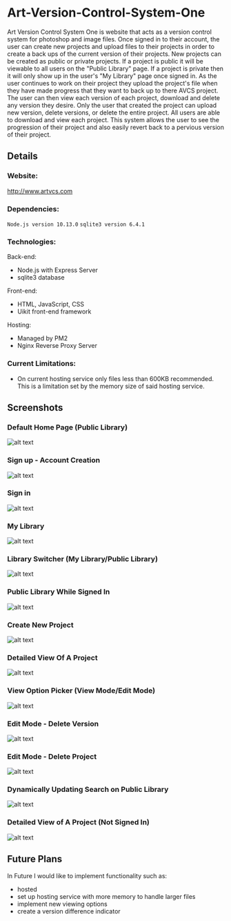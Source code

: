 # Art-Version-Control-System-One
Art Version Control System One is website that acts as a version control system for photoshop and image files. Once signed in to their account, the user can create new projects and upload files to their projects in order to create a back ups of the current version of their projects. New projects can be created as public or private projects. If a project is public it will be viewable to all users on the "Public Library" page. If a project is private then it will only show up in the user's "My Library" page once signed in. As the user continues to work on their project they upload the project's file when they have made progress that they want to back up to there AVCS project. The user can then view each version of each project, download and delete any version they desire. Only the user that created the project can upload new version, delete versions, or delete the entire project. All users are able to download and view each project. This system allows the user to see the progression of their project and also easily revert back to a pervious version of their project.

## Details

### Website:
http://www.artvcs.com

### Dependencies:
  ```Node.js version 10.13.0```
  ```sqlite3 version 6.4.1```

### Technologies:
Back-end:
 - Node.js with Express Server
 - sqlite3 database

Front-end:
 - HTML, JavaScript, CSS
 - Uikit front-end framework

Hosting:
 - Managed by PM2
 - Nginx Reverse Proxy Server

### Current Limitations:
 - On current hosting service only files less than 600KB recommended. This is a limitation set by the memory size of said hosting service.

## Screenshots

### Default Home Page (Public Library)
![alt text](https://raw.githubusercontent.com/TheUzbekistan/Art-Version-Control-System-One/master/screenshots/Screenshot1-homepagedefault.png  "Screenshot1")
### Sign up - Account Creation
![alt text](https://raw.githubusercontent.com/TheUzbekistan/Art-Version-Control-System-One/master/screenshots/Screenshot2-signup.png "Screenshot2")
### Sign in
![alt text](screenshots/Screenshot3-signin.png "Screenshot3")
### My Library
![alt text](https://raw.githubusercontent.com/TheUzbekistan/Art-Version-Control-System-One/master/screenshots/Screenshot4-mylibrary.png "Screenshot4")
### Library Switcher (My Library/Public Library)
![alt text](https://raw.githubusercontent.com/TheUzbekistan/Art-Version-Control-System-One/master/screenshots/Screenshot5-libraryswitcher.png "Screenshot5")
### Public Library While Signed In
![alt text](https://raw.githubusercontent.com/TheUzbekistan/Art-Version-Control-System-One/master/screenshots/Screenshot6-publiclibrarysignedin.png "Screenshot6")
### Create New Project
![alt text](https://raw.githubusercontent.com/TheUzbekistan/Art-Version-Control-System-One/master/screenshots/Screenshot7-createnewproject.png "Screenshot7")
### Detailed View Of A Project
![alt text](https://raw.githubusercontent.com/TheUzbekistan/Art-Version-Control-System-One/master/screenshots/Screenshot8-detailedviewsignedin.png "Screenshot8")
### View Option Picker (View Mode/Edit Mode)
![alt text](https://raw.githubusercontent.com/TheUzbekistan/Art-Version-Control-System-One/master/screenshots/Screenshot9-viewoptionswitcher.png "Screenshot9")
### Edit Mode - Delete Version
![alt text](https://raw.githubusercontent.com/TheUzbekistan/Art-Version-Control-System-One/master/screenshots/Screenshot10-deleteversion.png "Screenshot10")
### Edit Mode - Delete Project
![alt text](https://raw.githubusercontent.com/TheUzbekistan/Art-Version-Control-System-One/master/screenshots/Screenshot11-deleteproject.png "Screenshot11")
### Dynamically Updating Search on Public Library
![alt text](https://raw.githubusercontent.com/TheUzbekistan/Art-Version-Control-System-One/master/screenshots/Screenshot12-search.png "Screenshot12")
### Detailed View of A Project (Not Signed In)
![alt text](https://raw.githubusercontent.com/TheUzbekistan/Art-Version-Control-System-One/master/screenshots/Screenshot13-notsignedindetails.png "Screenshot13")



## Future Plans
In Future I would like to implement functionality such as:
  - hosted
  - set up hosting service with more memory to handle larger files
  - implement new viewing options
  - create a version difference indicator
